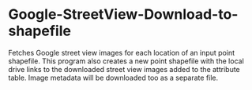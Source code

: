 # Google-StreetView-Download-to-shapefile
Fetches Google street view images for each location of an input point shapefile. This program also creates a new point shapefile with the local drive links to the downloaded street view images added to the attribute table. Image metadata will be downloaded too as a separate file.
